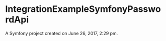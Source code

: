 IntegrationExampleSymfonyPasswordApi
====================================

A Symfony project created on June 26, 2017, 2:29 pm.
